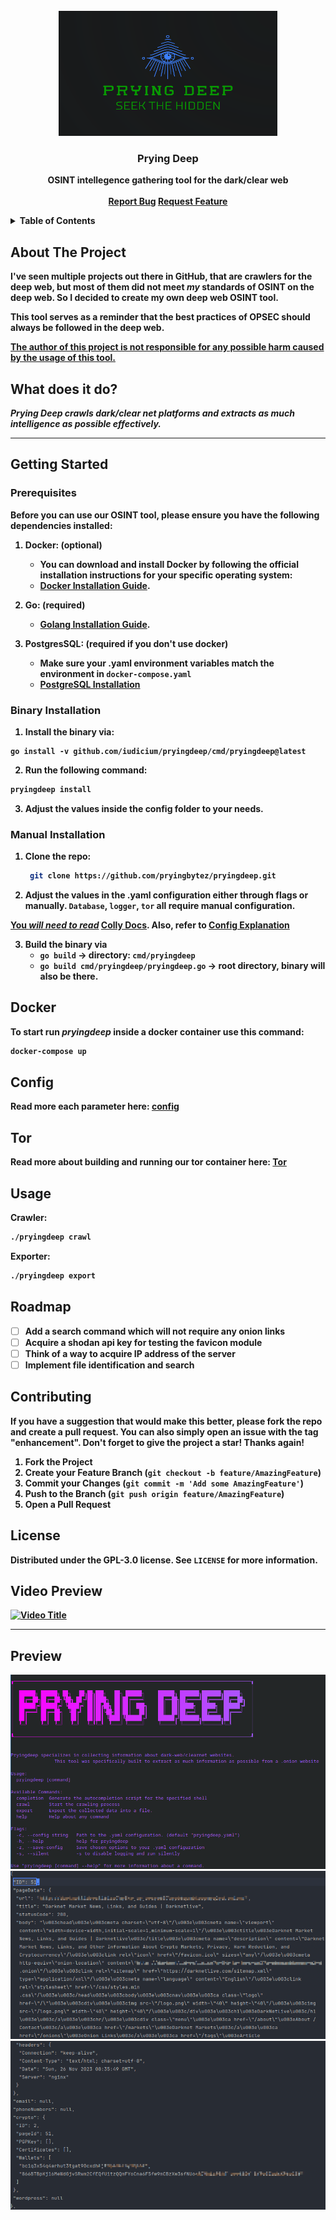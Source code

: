 
<!-- PROJECT LOGO -->
<br />
<div align="center">
  <a href="https://github.com/pryingbytez/pryingdeep/web/static/logo.png">
    <img src="web/static/logo.png" alt="Logo" width="350" height="200">
  </a>

  <h3 align="center">Prying Deep</h3>

  <p align="center">
    <b>OSINT intellegence gathering tool for the dark/clear web
    <br />
    <br />
    <a href="https://github.com/pryingbytez/pryingdeep/issues">Report Bug</a>
    <a href="https://github.com/pryingbytez/pryingdeep/issues">Request Feature</a>
  </p>
</div>



<!-- TABLE OF CONTENTS -->
<details>
  <summary>Table of Contents</summary>
  <ol>
    <li>
      <a href="#about-the-project">About The Project</a>
    </li>
    <li>
      <a href="#getting-started">Getting Started</a>
      <ul>
        <li><a href="#prerequisites">Prerequisites</a></li>
        <li><a href="#manual-installation">Manual Installation</a></li>
        <li><a href="#binary-installation">Binary Installation</a></li>
      </ul>
    </li>
    <li>
      <a href="#docker">Docker</a>
      <ul>
        <li><a href="#tor">Tor</a></li>
      </ul>
    </li>
    <li><a href="#usage">Usage</a></li>
    <li><a href="#roadmap">Roadmap</a></li>
    <li><a href="#contributing">Contributing</a></li>
    <li><a href="#license">License</a></li>
  </ol>
</details>



<!-- ABOUT THE PROJECT -->
## About The Project

I've seen multiple projects out there in GitHub, that are crawlers for the deep web,
but most of them did not meet *my* standards of OSINT on the deep web.
So I decided to create my own deep web OSINT tool.


This tool serves as a reminder that the best practices of OPSEC should always be followed in the deep web.

<u>The author of this project is not responsible for any possible harm caused by the usage of this tool.</u>

## What does it do?

*Prying Deep crawls dark/clear net platforms and extracts as much intelligence as possible effectively.*


---

<!-- GETTING STARTED -->
## Getting Started


### Prerequisites

Before you can use our OSINT tool, please ensure you have the following dependencies installed:

1. **Docker: (optional)**
    - You can download and install Docker by following the official installation instructions for your specific operating system:
    - [Docker Installation Guide](https://docs.docker.com/get-docker/).

2. **Go: (required)**
    - [Golang Installation Guide](https://go.dev/doc/install).

3. **PostgresSQL: (required if you don't use docker)**
    - Make sure your .yaml environment variables match the environment in `docker-compose.yaml`
    - [PostgreSQL Installation](https://www.postgresql.org/download/)


### Binary Installation

1. Install the binary via:

```Sh
go install -v github.com/iudicium/pryingdeep/cmd/pryingdeep@latest
```

2. Run the following command:
```sh
pryingdeep install
```
3. Adjust the values inside the config folder to your needs.

### Manual Installation

1. Clone the repo: 
   ```sh
    git clone https://github.com/pryingbytez/pryingdeep.git     
   ```

2. Adjust the values in the .yaml configuration either through flags or manually.
   `Database`, `logger`, `tor` all require manual configuration. <br>

<u>You *will need to read*</u> [Colly Docs](https://github.com/gocolly/colly/blob/v1.2.0/colly.go). Also, refer to [Config Explanation](./docs/CONFIG.MD#table-of-contents)


3. Build the binary via
   - `go build` -> directory: `cmd/pryingdeep`
   - `go build cmd/pryingdeep/pryingdeep.go` -> root directory, binary will also be there. 

## Docker

To start run *pryingdeep* inside a docker container use this command:
```sh
docker-compose up
```


## Config
Read more each parameter here:
[config](./docs/CONFIG.MD#table-of-contents)


## Tor
Read more about building and running our tor container here:
[Tor](./build/package/tor/README.MD#build)


<!-- USAGE EXAMPLES -->
## Usage

Crawler:
   ```sh
   ./pryingdeep crawl
   ```

Exporter:
 ```sh
 ./pryingdeep export
  ```

<!-- ROADMAP -->
## Roadmap

- [ ] Add a search command which will not require any onion links
- [ ] Acquire a shodan api key for testing the favicon module
- [ ] Think of a way to acquire IP address of the server
- [ ] Implement file identification and search
<!-- CONTRIBUTING -->
## Contributing


If you have a suggestion that would make this better, please fork the repo and create a pull request. You can also simply open an issue with the tag "enhancement".
Don't forget to give the project a star! Thanks again!

1. Fork the Project
2. Create your Feature Branch (`git checkout -b feature/AmazingFeature`)
3. Commit your Changes (`git commit -m 'Add some AmazingFeature'`)
4. Push to the Branch (`git push origin feature/AmazingFeature`)
5. Open a Pull Request




<!-- LICENSE -->
## License

Distributed under the GPL-3.0 license. See `LICENSE` for more information.


## Video Preview

[![Video Title](https://img.youtube.com/vi/TvRT_lvixI0/maxresdefault.jpg)](https://www.youtube.com/watch?v=TvRT_lvixI0)

---

## Preview

![Preview](./web/static/preview.png)
![Data Preview](./web/static/data_preview.png)
![Data Preview 2](./web/static/data_preview2.png)

